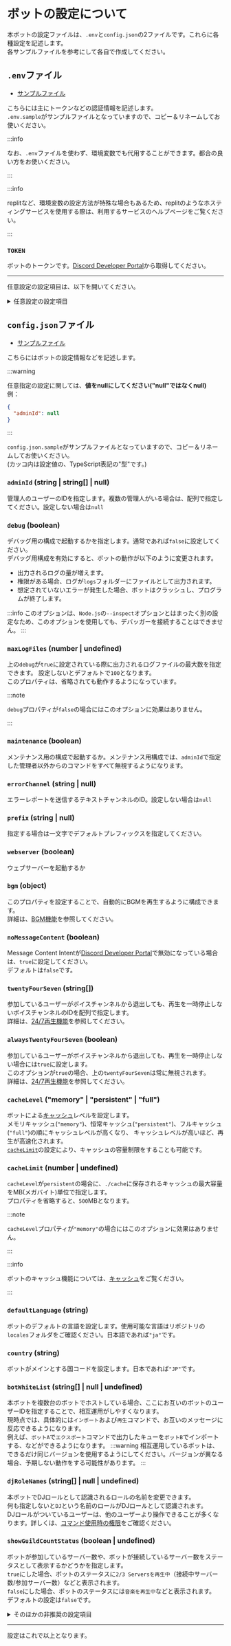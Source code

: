 # ボットの設定について  
本ボットの設定ファイルは、`.env`と`config.json`の2ファイルです。これらに各種設定を記述します。  
各サンプルファイルを参考にして各自で作成してください。

## `.env`ファイル
- [サンプルファイル](https://github.com/mtripg6666tdr/Discord-SimpleMusicBot/blob/master/.env.sample)

こちらには主にトークンなどの認証情報を記述します。  
`.env.sample`がサンプルファイルとなっていますので、コピー＆リネームしてお使いください。  

:::info

なお、`.env`ファイルを使わず、環境変数でも代用することができます。都合の良い方をお使いください。

:::

:::info

replitなど、環境変数の設定方法が特殊な場合もあるため、replitのようなホスティングサービスを使用する際は、利用するサービスのヘルプページをご覧ください。

:::

### `TOKEN`  
  ボットのトークンです。[Discord Developer Portal](https://discord.com/developers/applications)から取得してください。

---
任意設定の設定項目は、以下を開いてください。

<details>
<summary>任意設定の設定項目</summary>

### `CSE_KEY`  
  歌詞検索に使用する[Google Custom Search](https://developers.google.com/custom-search/v1/introduction?hl=ja)のkeyです。(任意指定)

### `DB_URL`  
  「キューやループの有効無効等のデータのバックアップ」に使用するデータベースサーバーのURLです。(任意指定)  
  サーバーの仕様等については[バックアップ](../backup/overview.md)を参照してください。

### `DB_TOKEN`
  「キューやループの有効無効等のデータのバックアップ」に使用するデータベースサーバーのトークンです。(任意指定)  
  サーバーの仕様等については[バックアップ](../backup/overview.md)を参照してください。

### `PORT`
  `config.json`で`webserver`を`true`にした場合に作成されるWebサーバーのポートを指定できます。(任意指定)  
  **複数のボットを同時稼働しており、それぞれでWebサーバーが有効になっている場合、それぞれのボットで違う値を設定する必要があります。**  
  デフォルトでは`8081`が使用されます。

### `LOG_TRANSFER_PORT`
  内部的に、ロガーで使用されるTCPポートの番号を指定します。(任意指定)  
  **複数のボットを同時稼働する際には、それぞれのボットで違う値を設定する必要があります。**  
  デフォルトでは`5003`が使用されます。

### `PO_TOKEN`
  YouTubeの再生に使われるセッション情報を設定します。
### `VISITOR_DATA`
  YouTubeの再生に使われるセッション情報を設定します。

:::info

`PO_TOKEN`と`VISITOR_DATA`の取得方法は、[こちらのガイド（英語）](https://github.com/yt-dlp/yt-dlp/wiki/PO-Token-Guide#no-account)を参照してください。  
代わりに、後述する`TSG_URL`オプションを使用することもできます。

:::

### `TSG_URL`
  YouTubeの再生に使われるセッション情報を取得できるサーバーのURLを設定します。

:::info

  [このプロジェクト](https://github.com/iv-org/youtube-trusted-session-generator)のサーバーを想定した設定です。
  リフレッシュ間隔が長すぎるため、[フォークしたプロジェクト](https://github.com/mtripg6666tdr/youtube-trusted-session-generator)も公開しています。

  このURLに対してHTTP GETリクエストをした際に、以下の形式でセッション情報が返却されるようなサーバーのURLであれば、なんでも指定することが可能です。
```ts
{
  visitor_data: string,
  potoken: string,
}
```

  Docker Compose でボットを設定されている場合、 `compose.yml`にサービスを追加することで簡単にサーバーを設定できます。
  編集の際には、インデントに注意してください。

```yml title="compose.yml"
  # bot や mongo の並びに、 ytsg を追加してください。
  ytsg:
    image: ghcr.io/mtripg6666tdr/youtube-trusted-session-generator:latest
    retart: always
    ports:
      - 8080:8080

  # bot の environments に、以下の行を追加してください。
      - TSG_URL=http://ytsg:8080/token

  # bot の depends_on に、以下の行を追加してください。
      - ytsg
```

※なお、これらの設定をしても、再生が必ず改善する保証なく、変化がない場合もあります。

:::

</details>

## `config.json`ファイル
- [サンプルファイル](https://github.com/mtripg6666tdr/Discord-SimpleMusicBot/blob/master/config.json.sample)

こちらにはボットの設定情報などを記述します。  

:::warning

任意指定の設定に関しては、**値をnullにしてください("null"ではなくnull)**  
例：

```json title="config.json"
{
  "adminId": null
}
```

:::

`config.json.sample`がサンプルファイルとなっていますので、コピー＆リネームしてお使いください。  
(カッコ内は設定値の、TypeScript表記の"型"です。)

### `adminId` (string | string[] | null)  
  管理人のユーザーのIDを指定します。複数の管理人がいる場合は、配列で指定してください。設定しない場合は`null`
### `debug` (boolean)  
  デバッグ用の構成で起動するかを指定します。通常であれば`false`に設定してください。  
  デバッグ用構成を有効にすると、ボットの動作が以下のように変更されます。
  - 出力されるログの量が増えます。
  - 権限がある場合、ログが`logs`フォルダーにファイルとして出力されます。
  - 想定されていないエラーが発生した場合、ボットはクラッシュし、プログラムが終了します。

:::info
このオプションは、`Node.js`の`--inspect`オプションとはまったく別の設定なため、このオプションを使用しても、デバッガーを接続することはできません。
:::

### `maxLogFiles` (number | undefined)
  上の`debug`が`true`に設定されている際に出力されるログファイルの最大数を指定できます。
  設定しないとデフォルトで`100`となります。  
  このプロパティは、省略されても動作するようになっています。

:::note

`debug`プロパティが`false`の場合にはこのオプションに効果はありません。

:::

### `maintenance` (boolean)  
  メンテナンス用の構成で起動するか。メンテナンス用構成では、`adminId`で指定した管理者以外からのコマンドをすべて無視するようになります。

### `errorChannel` (string | null)  
  エラーレポートを送信するテキストチャンネルのID。設定しない場合は`null`

### `prefix` (string | null)  
  指定する場合は一文字でデフォルトプレフィックスを指定してください。  

### `webserver` (boolean)  
  ウェブサーバーを起動するか  

### `bgm` (object)  
  このプロパティを設定することで、自動的にBGMを再生するように構成できます。  
  詳細は、[BGM機能](../feature/bgm)を参照してください。

### `noMessageContent` (boolean)
  Message Content Intentが[Discord Developer Portal](https://discord.com/developers/applications)で無効になっている場合は、`true`に設定してください。  
  デフォルトは`false`です。  

### `twentyFourSeven` (string[])
  参加しているユーザーがボイスチャンネルから退出しても、再生を一時停止しないボイスチャンネルのIDを配列で指定します。  
  詳細は、[24/7再生機能](../feature/4-247.md)を参照してください。  

### `alwaysTwentyFourSeven` (boolean)
  参加しているユーザーがボイスチャンネルから退出しても、再生を一時停止しない場合には`true`に設定します。  
  このオプションが`true`の場合、上の`twentyFourSeven`は常に無視されます。  
  詳細は、[24/7再生機能](../feature/4-247.md)を参照してください。  

### `cacheLevel` ("memory" | "persistent" | "full")
  ボットによる[キャッシュ](../feature/5-cache.md)レベルを設定します。  
  メモリキャッシュ(`"memory"`)、恒常キャッシュ(`"persistent"`)、フルキャッシュ(`"full"`)の順にキャッシュレベルが高くなり、
  キャッシュレベルが高いほど、再生が高速化されます。  
  [`cacheLimit`](#cachelimit-number--undefined)の設定により、キャッシュの容量制限をすることも可能です。

### `cacheLimit` (number | undefined)
  `cacheLevel`が`persistent`の場合に、`./cache`に保存されるキャッシュの最大容量をMB(メガバイト)単位で指定します。  
  プロパティを省略すると、`500`MBとなります。

:::note

`cacheLevel`プロパティが`"memory"`の場合にはこのオプションに効果はありません。

:::

:::info

ボットのキャッシュ機能については、[キャッシュ](../feature/5-cache.md)をご覧ください。

:::

### `defaultLanguage` (string)
  ボットのデフォルトの言語を設定します。使用可能な言語はリポジトリの`locales`フォルダをご確認ください。日本語であれば`"ja"`です。

### `country` (string)
  ボットがメインとする国コードを設定します。日本であれば`"JP"`です。

### `botWhiteList` (string[] | null | undefined)
  本ボットを複数台のボットでホストしている場合、ここにお互いのボットのユーザーIDを指定することで、相互運用がしやすくなります。  
  現時点では、具体的には`インポート`および`再生`コマンドで、お互いのメッセージに反応できるようになります。  
  例えば、`ボットA`で`エクスポート`コマンドで出力したキューを`ボットB`でインポートする、などができるようになります。
  :::warning
  相互運用しているボットは、できるだけ同じバージョンを使用するようにしてください。バージョンが異なる場合、予期しない動作をする可能性があります。
  :::

### `djRoleNames` (string[] | null | undefined)
  本ボットでDJロールとして認識されるロールの名前を変更できます。  
  何も指定しないと`DJ`という名前のロールがDJロールとして認識されます。  
  DJロールがついているユーザーは、他のユーザーより操作できることが多くなります。詳しくは、[コマンド使用時の権限](../command-permissions.md)をご確認ください。

### `showGuildCountStatus` (boolean | undefined)
  ボットが参加しているサーバー数や、ボットが接続しているサーバー数をステータスとして表示するかどうかを指定します。  
  `true`にした場合、ボットのステータスに`2/3 Serversを再生中`（接続中サーバー数/参加サーバー数）などと表示されます。  
  `false`にした場合、ボットのステータスには`音楽を再生中`などと表示されます。  
  デフォルトの設定は`false`です。

<details>
<summary>そのほかの非推奨の設定項目</summary>

:::danger
これらの設定は現在非推奨です。将来のリリースで完全に削除される可能性があります。
:::

### `proxy` (string|null)  
(v4.1から非推奨)
  プロキシを使用する場合はそのURL。設定しない場合は`null`

:::note
一部の音楽ソースの取得に使用されます。
:::

</details>


---

設定はこれで以上となります。
